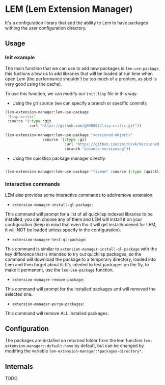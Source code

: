 # LEM (Lem Extension Manager)

It's a configuration library that add the ability to Lem to have packages withing the user configuration directory.

## Usage

### Init example
The main function that we can use to add new packages is `lem-use-package`, this fuctions allow us to add libraries
that will be loaded at run time when open Lem (the performance shouldn't be too much of a problem, as sbcl is very good using the cache).

To use this function, we can modify our `init.lisp` file in this way:
 - Using the git source (we can specify a branch or specific commit):


```lisp
(lem-extension-manager:lem-use-package
 "lisp-critic"
 :source '(:type :git
           :url "https://github.com/g000001/lisp-critic.git"))
		   
(lem-extension-manager:lem-use-package "versioned-objects"
                 :source '(:type :git
                           :url "https://github.com/smithzvk/Versioned-Objects.git"
                           :branch "advance-versioning"))
```
 - Using the quicklisp package manager directly:

```lisp

(lem-extension-manager:lem-use-package "fiveam" :source (:type :quicklisp))

```

### Interactive commands

LEM also provides some interactive commands to add/remove extension:

- `extension-manager-install-ql-package`:

This command will prompt for a list of all quicklisp indexed libraries to be installed, you can choose any of them and LEM will install it on your
configuration (keep in mind that even tho it will get install/indexed for LEM, it will NOT be loaded unless specify in the configuration).


- `extension-manager-test-ql-package`:

This command is similar to `extension-manager-install-ql-package` with the key difference that is intended to try out quicklisp packages, so the command will download the package to a temporary directory, loaded into Lem and then forget about it. It's inteded to test packages on the fly, to make it permanent, use the `lem-use-package` function.

- `extension-manager-remove-package`:

This command will prompt for the installed packages and will removed the selected one.

- `extension-manager-purge-packages`:

This command will remove ALL installed packages.



## Configuration

The packages are installed on returned folder from the lem function `lem-extension-manager::default-home` by default, but can be changed by modifing the variable `lem-extension-manager:*packages-directory*`.




## Internals
TODO
